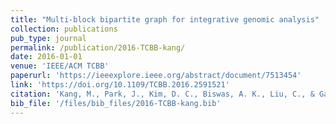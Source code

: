 ```yaml
---
title: "Multi-block bipartite graph for integrative genomic analysis"
collection: publications
pub_type: journal
permalink: /publication/2016-TCBB-kang/
date: 2016-01-01
venue: 'IEEE/ACM TCBB'
paperurl: 'https://ieeexplore.ieee.org/abstract/document/7513454'
link: 'https://doi.org/10.1109/TCBB.2016.2591521'
citation: 'Kang, M., Park, J., Kim, D. C., Biswas, A. K., Liu, C., & Gao, J. (2016). Multi-block bipartite graph for integrative genomic analysis. IEEE/ACM Transactions on Computational Biology and Bioinformatics, 14(6), 1350-1358.'
bib_file: '/files/bib_files/2016-TCBB-kang.bib'
---
```



